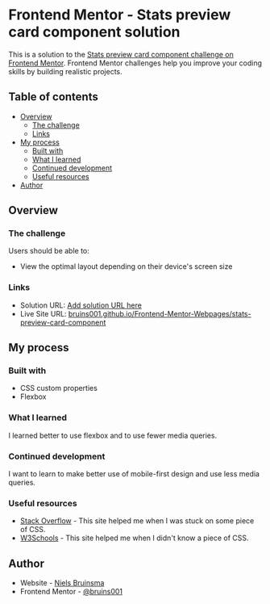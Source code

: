 # Frontend Mentor - Stats preview card component solution

This is a solution to the [Stats preview card component challenge on Frontend Mentor](https://www.frontendmentor.io/challenges/stats-preview-card-component-8JqbgoU62). Frontend Mentor challenges help you improve your coding skills by building realistic projects.

## Table of contents

- [Overview](#overview)
  - [The challenge](#the-challenge)
  - [Links](#links)
- [My process](#my-process)
  - [Built with](#built-with)
  - [What I learned](#what-i-learned)
  - [Continued development](#continued-development)
  - [Useful resources](#useful-resources)
- [Author](#author)

## Overview

### The challenge

Users should be able to:

- View the optimal layout depending on their device's screen size

### Links

- Solution URL: [Add solution URL here](https://your-solution-url.com)
- Live Site URL: [bruins001.github.io/Frontend-Mentor-Webpages/stats-preview-card-component](https://bruins001.github.io/Frontend-Mentor-Webpages/stats-preview-card-component)

## My process

### Built with

- CSS custom properties
- Flexbox

### What I learned

I learned better to use flexbox and to use fewer media queries.

### Continued development

I want to learn to make better use of mobile-first design and use less media queries.

### Useful resources

- [Stack Overflow](https://stackoverflow.com/) - This site helped me when I was stuck on some piece of CSS.
- [W3Schools](https://www.w3schools.com/) - This site helped me when I didn't know a piece of CSS.

## Author

- Website - [Niels Bruinsma](www.nielsbruinsma.net)
- Frontend Mentor - [@bruins001](https://www.frontendmentor.io/profile/bruins001)
